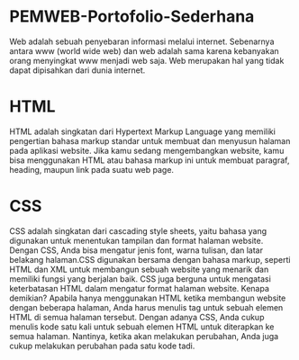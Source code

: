# PEMWEB-Portofolio-Sederhana
Web adalah sebuah penyebaran informasi melalui internet. Sebenarnya antara www (world wide web) dan web adalah sama karena kebanyakan orang menyingkat www menjadi web saja. Web merupakan hal yang tidak dapat dipisahkan dari dunia internet.

# HTML
HTML adalah singkatan dari Hypertext Markup Language yang memiliki pengertian bahasa markup standar untuk membuat dan menyusun halaman pada aplikasi website. Jika kamu sedang mengembangkan website, kamu bisa menggunakan HTML atau bahasa markup ini untuk membuat paragraf, heading, maupun link pada suatu web page.

# CSS
CSS adalah singkatan dari cascading style sheets, yaitu bahasa yang digunakan untuk menentukan tampilan dan format halaman website. Dengan CSS, Anda bisa mengatur jenis font, warna tulisan, dan latar belakang halaman.CSS digunakan bersama dengan bahasa markup, seperti HTML dan XML untuk membangun sebuah website yang menarik dan memiliki fungsi yang berjalan baik. CSS juga berguna untuk mengatasi keterbatasan HTML dalam mengatur format halaman website. Kenapa demikian? Apabila hanya menggunakan HTML ketika membangun website dengan beberapa halaman, Anda harus menulis tag untuk sebuah elemen HTML di semua halaman tersebut.  Dengan adanya CSS, Anda cukup menulis kode satu kali untuk sebuah elemen HTML untuk diterapkan ke semua halaman. Nantinya, ketika akan melakukan perubahan, Anda juga cukup melakukan perubahan pada satu kode tadi.

